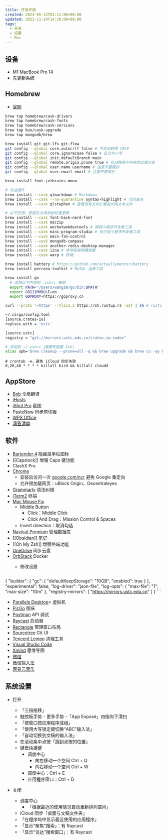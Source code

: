 ```yaml
---
title: 开发环境
created: 2023-05-12T01:11:06+08:00
updated: 2023-11-24T14:10:09+08:00
tags:
  - 开发
  - 设置
  - Mac
---
```


## 设备

- M1 MacBook Pro 14
- 先更新系统

## Homebrew

- [官网](https://brew.sh/)

```bash
brew tap homebrew/cask-drivers
brew tap homebrew/cask-fonts
brew tap homebrew/cask-versions
brew tap buo/cask-upgrade
brew tap mongodb/brew

brew install git git-lfs git-flow
git config --global core.autocrlf false # 不自动转换 CRLF
git config --global core.ignorecase false # 区分大小写
git config --global init.defaultBranch main
git config --global remote.origin.prune true # 自动移除不存在的远端分支
git config --global user.name username # 注意不要照抄
git config --global user.email email # 注意不要照抄

brew install font-jetbrains-mono

# 访达插件
brew install --cask qlmarkdown # Markdown
brew install --cask --no-quarantine syntax-highlight # 代码高亮
brew install --cask qlstephen # 查看没有文件扩展名的纯文本文件

# 以下应用，安装后关闭自动检查更新
brew install --cask font-hack-nerd-font
brew install --cask maczip
brew install --cask wechatwebdevtools # 微信小程序开发者工具
brew install --cask mini-program-studio # 支付宝小程序开发者工具
brew install --cask macs-fan-control
brew install --cask mongodb-compass
brew install --cask another-redis-desktop-manager
brew install --cask iina # 本地音视频播放器
brew install --cask warp # 终端

brew install battery # https://github.com/actuallymentor/battery
brew install percona-toolkit # MySQL 运维工具

brew install go
  # 添加以下内容到 .zshrc 末尾
  export PATH="/Users/wangze/go/bin:$PATH"
  export GO111MODULE=on
  export GOPROXY=https://goproxy.cn

curl --proto '=https' --tlsv1.2 https://sh.rustup.rs -sSf | sh # rustc -V && cargo -V

~/.cargo/config.toml
[source.crates-io]
replace-with = 'ustc'

[source.ustc]
registry = "git://mirrors.ustc.edu.cn/crates.io-index"


```

```bash
# 添加到 ~/.zshrc（需要先配置 Zsh）
alias upb='brew cleanup --prune=all -q && brew upgrade && brew cu -ay && brew uninstall node@14 node@16 node@18 node@19 --ignore-dependencies -f && brew cleanup --prune=all -q && npm update --location=global && omz update'
```

```shell
# crontab -e，避免 iCloud 同步失败
0,20,40 * * * * killall bird && killall cloudd
```
## AppStore

- [Bob](https://apps.apple.com/cn/app/bob-%E7%BF%BB%E8%AF%91%E5%92%8C-ocr-%E5%B7%A5%E5%85%B7/id1630034110?mt=12) 全局翻译
- [iHosts](https://apps.apple.com/cn/app/ihosts-etc-hosts-%E7%BC%96%E8%BE%91%E5%99%A8/id1102004240?mt=12)
- [iShot Pro](https://apps.apple.com/cn/app/ishot-pro-%E4%B8%93%E4%B8%9A%E7%9A%84%E6%88%AA%E5%9B%BE%E8%B4%B4%E5%9B%BE%E5%BD%95%E5%B1%8F%E5%BD%95%E9%9F%B3ocr%E7%BF%BB%E8%AF%91%E5%8F%96%E8%89%B2%E5%B7%A5%E5%85%B7/id1611347086?mt=12) 截图
- [PasteNow](https://apps.apple.com/us/app/pastenow-instant-clipboard/id1552536109) 同步剪切板
- [WPS Office](https://apps.apple.com/cn/app/wps-office/id1443749478?mt=12)
- [滴答清单](https://apps.apple.com/cn/app/%E6%BB%B4%E7%AD%94%E6%B8%85%E5%8D%95-%E4%B8%93%E6%B3%A8%E6%97%B6%E9%97%B4%E7%AE%A1%E7%90%86%E5%92%8C%E6%97%A5%E5%8E%86%E6%8F%90%E9%86%92%E4%BA%8B%E9%A1%B9/id966085870?mt=12)

## 软件

- [Bartender 4](https://www.macbartender.com/Bartender4/) 隐藏菜单栏图标
- [[Capslock]] 增强 Caps 键功能
- ClashX Pro
- [Chrome](https://www.google.com/intl/zh-CN/chrome/)
  - 安装后访问一次 [google.com/ncr](https://google.com/ncr) 避免 Google 重定向
  - 允许预加载网页：uBlock Origin，Decentraleyes
- [Grammarly](https://app.grammarly.com/apps) 语法纠错
- [iTerm2](https://iterm2.com/) 终端
- [Mac Mouse Fix](https://mousefix.org/)
  - Middle Button
    - Click：Middle Click
    - Click And Drag：Mission Control & Spaces
  - Invert direction：取消勾选
- [Navicat Premium](https://www.navicat.com/en/products/navicat-premium) 管理数据库
- [[Obsidian]] 笔记
- [[Oh My Zsh]] 增强终端功能
- [OneDrive](https://www.microsoft.com/en-sg/microsoft-365/onedrive/download) 同步云盘
- [OrbStack](https://orbstack.dev/dashboard) Docker
  - 修改设置

    ```json
{
  "builder": {
    "gc": {
      "defaultKeepStorage": "10GB",
      "enabled": true
    }
  },
  "experimental": false,
  "log-driver": "json-file",
  "log-opts": {
    "max-file": "1",
    "max-size": "10m"
  },
  "registry-mirrors": [
    "https://mirrors.ustc.edu.cn"
  ]
}
    ```

- [Parallels Desktop](https://www.parallels.cn/products/desktop/trial/)> 虚拟机
- [PicGo](https://github.com/Molunerfinn/PicGo/releases) 图床
- [Postman](https://www.postman.com/downloads/) API 调试
- [Raycast](https://www.raycast.com/) 启动器
- [Rectangle](https://rectangleapp.com/) 管理窗口布局
- [Sourcetree](https://www.sourcetreeapp.com/) Git UI
- [Tencent Lemon](https://lemon.qq.com/) 清理工具
- [Visual Studio Code](https://code.visualstudio.com/download)
- [Xmind](https://xmind.app/) 思维导图
- [微信](https://mac.weixin.qq.com/?lang=zh_CN)
- [微信输入法](https://z.weixin.qq.com/)
- [网易云音乐](https://music.163.com/#/download)

## 系统设置

- 打开
  - 「三指拖移」
  - 触控板手势 - 更多手势 -「App Exposé」四指向下清扫
  - 「使窗口按应用程序成组」
  - 「使用大写锁定键切换“ABC”输入法」
  - 「自动切换到文稿的输入法」
  - 在滚动条中点按「跳到点按的位置」
  - 键盘快捷键
    - 调度中心
      - 向左移动一个空间 Ctrl + Q
      - 向右移动一个空间 Ctrl + W
    - 调度中心：Ctrl + E
    - 应用程序窗口：Ctrl + D

- 关闭
  - 调度中心
    - 「根据最近的使用情况自动重新排列空间」
  - iCloud 同步「桌面与文稿文件夹」
  - 「在程序坞中显示最近使用的应用程序」
  - 「显示“聚焦”搜索」：有 Raycast
  - 「显示“访达”搜索窗口」：有 Raycast
